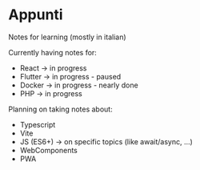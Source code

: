 # Appunti

Notes for learning (mostly in italian)

Currently having notes for:

- React → in progress
- Flutter → in progress - paused
- Docker → in progress - nearly done
- PHP → in progress

Planning on taking notes about:

- Typescript
- Vite
- JS (ES6+) → on specific topics (like await/async, ...)
- WebComponents
- PWA
